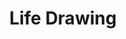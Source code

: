 ---
layout: art
title: Life Drawing
tagline: Graphite Pencil
image: LifeDrawings/LifeDrawing1.jpg
---